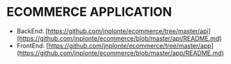 # ECOMMERCE APPLICATION


* BackEnd: [https://github.com/jnplonte/ecommerce/tree/master/api](https://github.com/jnplonte/ecommerce/blob/master/api/README.md)
* FrontEnd: [https://github.com/jnplonte/ecommerce/tree/master/app](https://github.com/jnplonte/ecommerce/blob/master/app/README.md)
